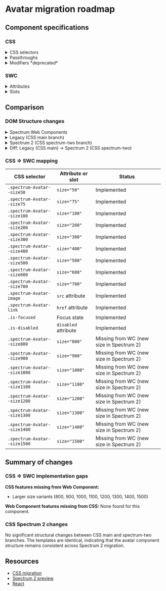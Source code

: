 # Avatar migration roadmap

## Component specifications

### CSS

<details>
<summary>CSS selectors</summary>

**Root class**: `.spectrum-Avatar`

**Elements**:

- `.spectrum-Avatar-image`
- `.spectrum-Avatar-link`

**States**:

- `.spectrum-Avatar.is-disabled`
- `.spectrum-Avatar.is-focused:not(.is-disabled):after`
- `.spectrum-Avatar:not(.is-disabled) .spectrum-Avatar-link:focus-visible:after`

**Variants**:

- `.spectrum-Avatar--size50`
- `.spectrum-Avatar--size75`
- `.spectrum-Avatar--size100`
- `.spectrum-Avatar--size200`
- `.spectrum-Avatar--size300`
- `.spectrum-Avatar--size400`
- `.spectrum-Avatar--size500`
- `.spectrum-Avatar--size600`
- `.spectrum-Avatar--size700`
- `.spectrum-Avatar--size800`
- `.spectrum-Avatar--size900`
- `.spectrum-Avatar--size1000`
- `.spectrum-Avatar--size1100`
- `.spectrum-Avatar--size1200`
- `.spectrum-Avatar--size1300`
- `.spectrum-Avatar--size1400`
- `.spectrum-Avatar--size1500`

</details>

<details>
<summary>Passthroughs</summary>

None found for this component.

</details>

<details>
<summary>Modifiers *deprecated*</summary>

- `--mod-avatar-block-size`
- `--mod-avatar-border-radius`
- `--mod-avatar-color-opacity`
- `--mod-avatar-color-opacity-disabled`
- `--mod-avatar-focus-indicator-color`
- `--mod-avatar-focus-indicator-gap`
- `--mod-avatar-focus-indicator-thickness`
- `--mod-avatar-inline-size`

</details>

### SWC

<details>
<summary>Attributes</summary>

- `src` (string) - Source URL for the avatar image
- `size` (number) - Size of the avatar (50, 75, 100, 200, 300, 400, 500, 600, 700)
- `href` (string) - Link URL when avatar is clickable
- `label` (string) - Alt text for the avatar image
- `disabled` (boolean) - Whether the avatar is disabled

Note that other link-related attributes are available on the base `LikeAnchor` class, such as `download`, `href`, `referrerpolicy`, `rel`, `target`, and `type` but are not necessarily applicable to the avatar component and so not listed out explicitly here.

</details>

<details>
<summary>Slots</summary>

None found for this component.

</details>

## Comparison

### DOM Structure changes

<details>
<summary>Spectrum Web Components</summary>

```html
<!-- With link -->
<a id="link" class="link" href="[href]">
    <img class="image" alt="[label]" src="[src]" />
</a>

<!-- Without link -->
<img class="image" alt="[label]" src="[src]" />
```

</details>

<details>
<summary>Legacy (CSS main branch)</summary>

```html
<!-- With link -->
<div class="spectrum-Avatar spectrum-Avatar--size700 is-disabled is-focused">
    <a class="spectrum-Avatar-link" href="#">
        <img
            class="spectrum-Avatar-image"
            data-chromatic="ignore"
            src="[image]"
            alt="[altText]"
        />
    </a>
</div>

<!-- Without link -->
<div class="spectrum-Avatar spectrum-Avatar--size700 is-disabled is-focused">
    <img
        class="spectrum-Avatar-image"
        data-chromatic="ignore"
        src="[image]"
        alt="[altText]"
    />
</div>
```

</details>

<details>
<summary>Spectrum 2 (CSS spectrum-two branch)</summary>

```html
<!-- With link -->
<div class="spectrum-Avatar spectrum-Avatar--size700 is-disabled is-focused">
    <a class="spectrum-Avatar-link" href="#">
        <img
            class="spectrum-Avatar-image"
            data-chromatic="ignore"
            src="[image]"
            alt="[altText]"
        />
    </a>
</div>

<!-- Without link -->
<div class="spectrum-Avatar spectrum-Avatar--size700 is-disabled is-focused">
    <img
        class="spectrum-Avatar-image"
        data-chromatic="ignore"
        src="[image]"
        alt="[altText]"
    />
</div>
```

</details>

<details>
<summary>Diff: Legacy (CSS main) → Spectrum 2 (CSS spectrum-two)</summary>

No significant structural changes.

</details>

### CSS => SWC mapping

| CSS selector                 | Attribute or slot    | Status                                   |
| ---------------------------- | -------------------- | ---------------------------------------- |
| `.spectrum-Avatar--size50`   | `size="50"`          | Implemented                              |
| `.spectrum-Avatar--size75`   | `size="75"`          | Implemented                              |
| `.spectrum-Avatar--size100`  | `size="100"`         | Implemented                              |
| `.spectrum-Avatar--size200`  | `size="200"`         | Implemented                              |
| `.spectrum-Avatar--size300`  | `size="300"`         | Implemented                              |
| `.spectrum-Avatar--size400`  | `size="400"`         | Implemented                              |
| `.spectrum-Avatar--size500`  | `size="500"`         | Implemented                              |
| `.spectrum-Avatar--size600`  | `size="600"`         | Implemented                              |
| `.spectrum-Avatar--size700`  | `size="700"`         | Implemented                              |
| `.spectrum-Avatar-image`     | `src` attribute      | Implemented                              |
| `.spectrum-Avatar-link`      | `href` attribute     | Implemented                              |
| `.is-focused`                | Focus state          | Implemented                              |
| `.is-disabled`               | `disabled` attribute | Implemented                              |
| `.spectrum-Avatar--size800`  | `size="800"`         | Missing from WC (new size in Spectrum 2) |
| `.spectrum-Avatar--size900`  | `size="900"`         | Missing from WC (new size in Spectrum 2) |
| `.spectrum-Avatar--size1000` | `size="1000"`        | Missing from WC (new size in Spectrum 2) |
| `.spectrum-Avatar--size1100` | `size="1100"`        | Missing from WC (new size in Spectrum 2) |
| `.spectrum-Avatar--size1200` | `size="1200"`        | Missing from WC (new size in Spectrum 2) |
| `.spectrum-Avatar--size1300` | `size="1300"`        | Missing from WC (new size in Spectrum 2) |
| `.spectrum-Avatar--size1400` | `size="1400"`        | Missing from WC (new size in Spectrum 2) |
| `.spectrum-Avatar--size1500` | `size="1500"`        | Missing from WC (new size in Spectrum 2) |

## Summary of changes

### CSS => SWC implementation gaps

**CSS features missing from Web Component:**

- Larger size variants (800, 900, 1000, 1100, 1200, 1300, 1400, 1500)

**Web Component features missing from CSS:**
None found for this component.

### CSS Spectrum 2 changes

No significant structural changes between CSS main and spectrum-two branches. The templates are identical, indicating that the avatar component structure remains consistent across Spectrum 2 migration.

## Resources

- [CSS migration](https://github.com/adobe/spectrum-css/pull/3355)
- [Spectrum 2 preview](https://spectrumcss.z13.web.core.windows.net/pr-2352/index.html?path=/docs/components-avatar--docs)
- [React](https://react-spectrum.adobe.com/s2/index.html?path=/docs/avatar--docs)
